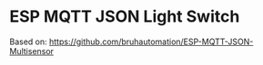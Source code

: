 # ESP MQTT JSON Light Switch

Based on: https://github.com/bruhautomation/ESP-MQTT-JSON-Multisensor


